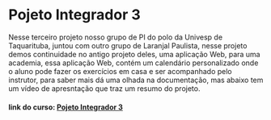 # Pojeto Integrador 3
Nesse terceiro projeto nosso grupo de PI do polo da Univesp de Taquarituba, juntou com outro grupo de Laranjal Paulista, nesse projeto demos continuidade no antigo projeto deles, uma aplicação Web, para uma academia, essa aplicação Web, contém um calendário personalizado onde o aluno pode fazer os exercícios em casa e ser acompanhado pelo instrutor, para saber mais dá uma olhada na documentação, mas abaixo tem um vídeo de apresntação que traz um resumo do projeto.

#### link do curso: [Pojeto Integrador 3](https://youtu.be/KvNCniruI90)
